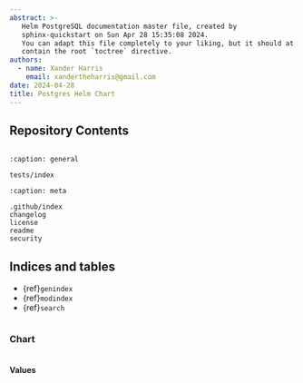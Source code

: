 ```yaml
---
abstract: >-
   Helm PostgreSQL documentation master file, created by
   sphinx-quickstart on Sun Apr 28 15:35:08 2024.
   You can adapt this file completely to your liking, but it should at least
   contain the root `toctree` directive.
authors:
  - name: Xander Harris
    email: xandertheharris@gmail.com
date: 2024-04-28
title: Postgres Helm Chart
---
```


## Repository Contents

```{contents}
```

```{toctree}
:caption: general

tests/index
```

```{toctree}
:caption: meta

.github/index
changelog
license
readme
security
```

## Indices and tables

* {ref}`genindex`
* {ref}`modindex`
* {ref}`search`

```{include} readme.md
```

### Chart

```{autoyaml} Chart.yaml
```

#### Values

```{autoyaml} values.yaml
```

```{sectionauthor} Xander Harris <xandertheharris@gmail.com>
```
